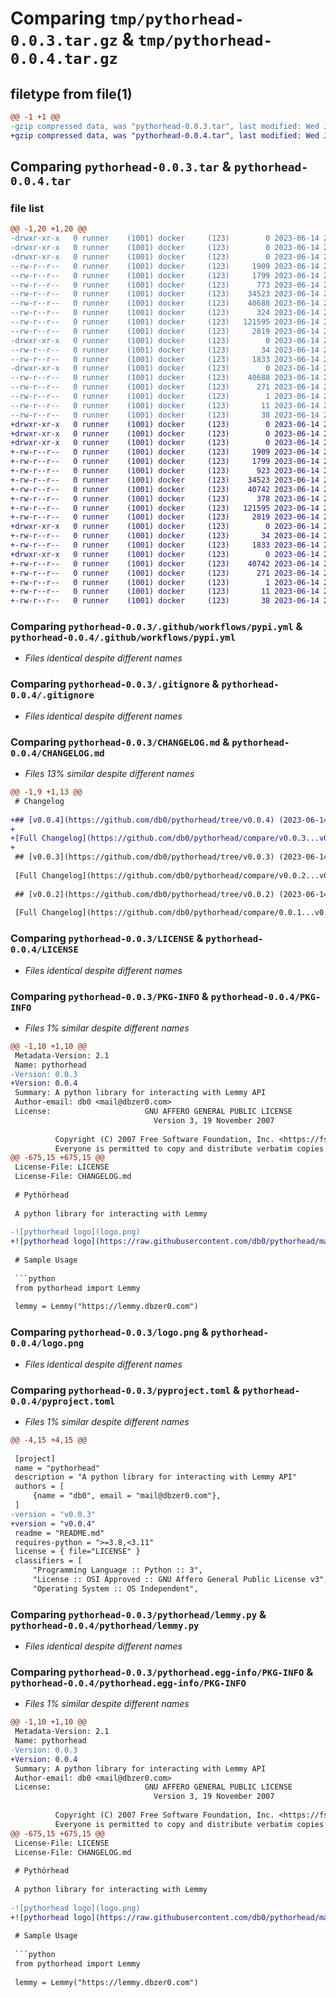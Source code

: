 # Comparing `tmp/pythorhead-0.0.3.tar.gz` & `tmp/pythorhead-0.0.4.tar.gz`

## filetype from file(1)

```diff
@@ -1 +1 @@
-gzip compressed data, was "pythorhead-0.0.3.tar", last modified: Wed Jun 14 21:39:58 2023, max compression
+gzip compressed data, was "pythorhead-0.0.4.tar", last modified: Wed Jun 14 21:43:22 2023, max compression
```

## Comparing `pythorhead-0.0.3.tar` & `pythorhead-0.0.4.tar`

### file list

```diff
@@ -1,20 +1,20 @@
-drwxr-xr-x   0 runner    (1001) docker     (123)        0 2023-06-14 21:39:58.287478 pythorhead-0.0.3/
-drwxr-xr-x   0 runner    (1001) docker     (123)        0 2023-06-14 21:39:58.283478 pythorhead-0.0.3/.github/
-drwxr-xr-x   0 runner    (1001) docker     (123)        0 2023-06-14 21:39:58.287478 pythorhead-0.0.3/.github/workflows/
--rw-r--r--   0 runner    (1001) docker     (123)     1909 2023-06-14 21:39:43.000000 pythorhead-0.0.3/.github/workflows/pypi.yml
--rw-r--r--   0 runner    (1001) docker     (123)     1799 2023-06-14 21:39:43.000000 pythorhead-0.0.3/.gitignore
--rw-r--r--   0 runner    (1001) docker     (123)      773 2023-06-14 21:39:47.000000 pythorhead-0.0.3/CHANGELOG.md
--rw-r--r--   0 runner    (1001) docker     (123)    34523 2023-06-14 21:39:43.000000 pythorhead-0.0.3/LICENSE
--rw-r--r--   0 runner    (1001) docker     (123)    40688 2023-06-14 21:39:58.287478 pythorhead-0.0.3/PKG-INFO
--rw-r--r--   0 runner    (1001) docker     (123)      324 2023-06-14 21:39:43.000000 pythorhead-0.0.3/README.md
--rw-r--r--   0 runner    (1001) docker     (123)   121595 2023-06-14 21:39:43.000000 pythorhead-0.0.3/logo.png
--rw-r--r--   0 runner    (1001) docker     (123)     2819 2023-06-14 21:39:48.000000 pythorhead-0.0.3/pyproject.toml
-drwxr-xr-x   0 runner    (1001) docker     (123)        0 2023-06-14 21:39:58.287478 pythorhead-0.0.3/pythorhead/
--rw-r--r--   0 runner    (1001) docker     (123)       34 2023-06-14 21:39:43.000000 pythorhead-0.0.3/pythorhead/__init__.py
--rw-r--r--   0 runner    (1001) docker     (123)     1833 2023-06-14 21:39:43.000000 pythorhead-0.0.3/pythorhead/lemmy.py
-drwxr-xr-x   0 runner    (1001) docker     (123)        0 2023-06-14 21:39:58.287478 pythorhead-0.0.3/pythorhead.egg-info/
--rw-r--r--   0 runner    (1001) docker     (123)    40688 2023-06-14 21:39:58.000000 pythorhead-0.0.3/pythorhead.egg-info/PKG-INFO
--rw-r--r--   0 runner    (1001) docker     (123)      271 2023-06-14 21:39:58.000000 pythorhead-0.0.3/pythorhead.egg-info/SOURCES.txt
--rw-r--r--   0 runner    (1001) docker     (123)        1 2023-06-14 21:39:58.000000 pythorhead-0.0.3/pythorhead.egg-info/dependency_links.txt
--rw-r--r--   0 runner    (1001) docker     (123)       11 2023-06-14 21:39:58.000000 pythorhead-0.0.3/pythorhead.egg-info/top_level.txt
--rw-r--r--   0 runner    (1001) docker     (123)       38 2023-06-14 21:39:58.287478 pythorhead-0.0.3/setup.cfg
+drwxr-xr-x   0 runner    (1001) docker     (123)        0 2023-06-14 21:43:22.388036 pythorhead-0.0.4/
+drwxr-xr-x   0 runner    (1001) docker     (123)        0 2023-06-14 21:43:22.384036 pythorhead-0.0.4/.github/
+drwxr-xr-x   0 runner    (1001) docker     (123)        0 2023-06-14 21:43:22.388036 pythorhead-0.0.4/.github/workflows/
+-rw-r--r--   0 runner    (1001) docker     (123)     1909 2023-06-14 21:42:58.000000 pythorhead-0.0.4/.github/workflows/pypi.yml
+-rw-r--r--   0 runner    (1001) docker     (123)     1799 2023-06-14 21:42:58.000000 pythorhead-0.0.4/.gitignore
+-rw-r--r--   0 runner    (1001) docker     (123)      923 2023-06-14 21:43:04.000000 pythorhead-0.0.4/CHANGELOG.md
+-rw-r--r--   0 runner    (1001) docker     (123)    34523 2023-06-14 21:42:58.000000 pythorhead-0.0.4/LICENSE
+-rw-r--r--   0 runner    (1001) docker     (123)    40742 2023-06-14 21:43:22.388036 pythorhead-0.0.4/PKG-INFO
+-rw-r--r--   0 runner    (1001) docker     (123)      378 2023-06-14 21:42:58.000000 pythorhead-0.0.4/README.md
+-rw-r--r--   0 runner    (1001) docker     (123)   121595 2023-06-14 21:42:58.000000 pythorhead-0.0.4/logo.png
+-rw-r--r--   0 runner    (1001) docker     (123)     2819 2023-06-14 21:43:04.000000 pythorhead-0.0.4/pyproject.toml
+drwxr-xr-x   0 runner    (1001) docker     (123)        0 2023-06-14 21:43:22.388036 pythorhead-0.0.4/pythorhead/
+-rw-r--r--   0 runner    (1001) docker     (123)       34 2023-06-14 21:42:58.000000 pythorhead-0.0.4/pythorhead/__init__.py
+-rw-r--r--   0 runner    (1001) docker     (123)     1833 2023-06-14 21:42:58.000000 pythorhead-0.0.4/pythorhead/lemmy.py
+drwxr-xr-x   0 runner    (1001) docker     (123)        0 2023-06-14 21:43:22.388036 pythorhead-0.0.4/pythorhead.egg-info/
+-rw-r--r--   0 runner    (1001) docker     (123)    40742 2023-06-14 21:43:22.000000 pythorhead-0.0.4/pythorhead.egg-info/PKG-INFO
+-rw-r--r--   0 runner    (1001) docker     (123)      271 2023-06-14 21:43:22.000000 pythorhead-0.0.4/pythorhead.egg-info/SOURCES.txt
+-rw-r--r--   0 runner    (1001) docker     (123)        1 2023-06-14 21:43:22.000000 pythorhead-0.0.4/pythorhead.egg-info/dependency_links.txt
+-rw-r--r--   0 runner    (1001) docker     (123)       11 2023-06-14 21:43:22.000000 pythorhead-0.0.4/pythorhead.egg-info/top_level.txt
+-rw-r--r--   0 runner    (1001) docker     (123)       38 2023-06-14 21:43:22.388036 pythorhead-0.0.4/setup.cfg
```

### Comparing `pythorhead-0.0.3/.github/workflows/pypi.yml` & `pythorhead-0.0.4/.github/workflows/pypi.yml`

 * *Files identical despite different names*

### Comparing `pythorhead-0.0.3/.gitignore` & `pythorhead-0.0.4/.gitignore`

 * *Files identical despite different names*

### Comparing `pythorhead-0.0.3/CHANGELOG.md` & `pythorhead-0.0.4/CHANGELOG.md`

 * *Files 13% similar despite different names*

```diff
@@ -1,9 +1,13 @@
 # Changelog
 
+## [v0.0.4](https://github.com/db0/pythorhead/tree/v0.0.4) (2023-06-14)
+
+[Full Changelog](https://github.com/db0/pythorhead/compare/v0.0.3...v0.0.4)
+
 ## [v0.0.3](https://github.com/db0/pythorhead/tree/v0.0.3) (2023-06-14)
 
 [Full Changelog](https://github.com/db0/pythorhead/compare/v0.0.2...v0.0.3)
 
 ## [v0.0.2](https://github.com/db0/pythorhead/tree/v0.0.2) (2023-06-14)
 
 [Full Changelog](https://github.com/db0/pythorhead/compare/0.0.1...v0.0.2)
```

### Comparing `pythorhead-0.0.3/LICENSE` & `pythorhead-0.0.4/LICENSE`

 * *Files identical despite different names*

### Comparing `pythorhead-0.0.3/PKG-INFO` & `pythorhead-0.0.4/PKG-INFO`

 * *Files 1% similar despite different names*

```diff
@@ -1,10 +1,10 @@
 Metadata-Version: 2.1
 Name: pythorhead
-Version: 0.0.3
+Version: 0.0.4
 Summary: A python library for interacting with Lemmy API
 Author-email: db0 <mail@dbzer0.com>
 License:                     GNU AFFERO GENERAL PUBLIC LICENSE
                                Version 3, 19 November 2007
         
          Copyright (C) 2007 Free Software Foundation, Inc. <https://fsf.org/>
          Everyone is permitted to copy and distribute verbatim copies
@@ -675,15 +675,15 @@
 License-File: LICENSE
 License-File: CHANGELOG.md
 
 # Pythörhead
 
 A python library for interacting with Lemmy
 
-![pythorhead logo](logo.png)
+![pythorhead logo](https://raw.githubusercontent.com/db0/pythorhead/main/logo.png)
 
 # Sample Usage
 
 ```python
 from pythorhead import Lemmy
 
 lemmy = Lemmy("https://lemmy.dbzer0.com")
```

### Comparing `pythorhead-0.0.3/logo.png` & `pythorhead-0.0.4/logo.png`

 * *Files identical despite different names*

### Comparing `pythorhead-0.0.3/pyproject.toml` & `pythorhead-0.0.4/pyproject.toml`

 * *Files 1% similar despite different names*

```diff
@@ -4,15 +4,15 @@
 
 [project]
 name = "pythorhead"
 description = "A python library for interacting with Lemmy API"
 authors = [
     {name = "db0", email = "mail@dbzer0.com"},
 ]
-version = "v0.0.3"
+version = "v0.0.4"
 readme = "README.md"
 requires-python = ">=3.8,<3.11"
 license = { file="LICENSE" }
 classifiers = [
     "Programming Language :: Python :: 3",
     "License :: OSI Approved :: GNU Affero General Public License v3",
     "Operating System :: OS Independent",
```

### Comparing `pythorhead-0.0.3/pythorhead/lemmy.py` & `pythorhead-0.0.4/pythorhead/lemmy.py`

 * *Files identical despite different names*

### Comparing `pythorhead-0.0.3/pythorhead.egg-info/PKG-INFO` & `pythorhead-0.0.4/pythorhead.egg-info/PKG-INFO`

 * *Files 1% similar despite different names*

```diff
@@ -1,10 +1,10 @@
 Metadata-Version: 2.1
 Name: pythorhead
-Version: 0.0.3
+Version: 0.0.4
 Summary: A python library for interacting with Lemmy API
 Author-email: db0 <mail@dbzer0.com>
 License:                     GNU AFFERO GENERAL PUBLIC LICENSE
                                Version 3, 19 November 2007
         
          Copyright (C) 2007 Free Software Foundation, Inc. <https://fsf.org/>
          Everyone is permitted to copy and distribute verbatim copies
@@ -675,15 +675,15 @@
 License-File: LICENSE
 License-File: CHANGELOG.md
 
 # Pythörhead
 
 A python library for interacting with Lemmy
 
-![pythorhead logo](logo.png)
+![pythorhead logo](https://raw.githubusercontent.com/db0/pythorhead/main/logo.png)
 
 # Sample Usage
 
 ```python
 from pythorhead import Lemmy
 
 lemmy = Lemmy("https://lemmy.dbzer0.com")
```

